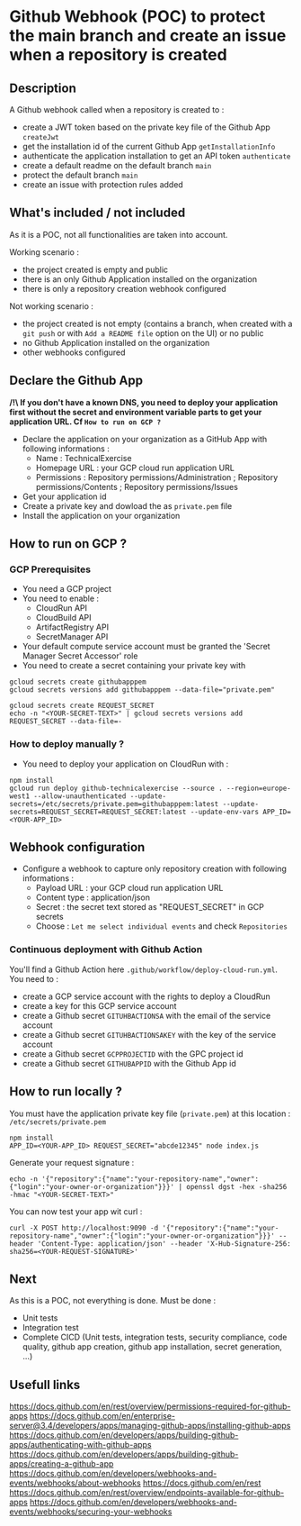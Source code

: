 # Github Webhook (POC) to protect the main branch and create an issue when a repository is created

## Description
A Github webhook called when a repository is created to : 
* create a JWT token based on the private key file of the Github App `createJwt`
* get the installation id of the current Github App `getInstallationInfo`
* authenticate the application installation to get an API token `authenticate`
* create a default readme on the default branch `main`
* protect the default branch `main`
* create an issue with protection rules added

## What's included / not included
As it is a POC, not all functionalities are taken into account.

Working scenario :
* the project created is empty and public
* there is an only Github Application installed on the organization
* there is only a repository creation webhook configured

Not working scenario : 
* the project created is not empty (contains a branch, when created with a `git push` or with `Add a README file` option on the UI) or no public
* no Github Application installed on the organization
* other webhooks configured

## Declare the Github App
__/!\ If you don't have a known DNS, you need to deploy your application first without the secret and environment variable parts to get your application URL. Cf `How to run on GCP ?`__
* Declare the application on your organization as a GitHub App with following informations : 
    * Name : TechnicalExercise
    * Homepage URL : your GCP cloud run application URL
    * Permissions : Repository permissions/Administration ; Repository permissions/Contents ; Repository permissions/Issues
* Get your application id
* Create a private key and dowload the as `private.pem` file
* Install the application on your organization

## How to run on GCP ?
### GCP Prerequisites
* You need a GCP project
* You need to enable :
    * CloudRun API
    * CloudBuild API
    * ArtifactRegistry API
    * SecretManager API
* Your default compute service account must be granted the 'Secret Manager Secret Accessor' role
* You need to create a secret containing your private key with 
```
gcloud secrets create githubapppem
gcloud secrets versions add githubapppem --data-file="private.pem"

gcloud secrets create REQUEST_SECRET
echo -n "<YOUR-SECRET-TEXT>" | gcloud secrets versions add REQUEST_SECRET --data-file=-
```

### How to deploy manually ?
* You need to deploy your application on CloudRun with : 
```
npm install
gcloud run deploy github-technicalexercise --source . --region=europe-west1 --allow-unauthenticated --update-secrets=/etc/secrets/private.pem=githubapppem:latest --update-secrets=REQUEST_SECRET=REQUEST_SECRET:latest --update-env-vars APP_ID=<YOUR-APP_ID>
```

## Webhook configuration
* Configure a webhook to capture only repository creation with following informations : 
    * Payload URL : your GCP cloud run application URL
    * Content type : application/json
    * Secret : the secret text stored as "REQUEST_SECRET" in GCP secrets
    * Choose : `Let me select individual events` and check `Repositories`

### Continuous deployment with Github Action
You'll find a Github Action here `.github/workflow/deploy-cloud-run.yml`. You need to :
* create a GCP service account with the rights to deploy a CloudRun
* create a key for this GCP service account
* create a Github secret `GITUHBACTIONSA` with the email of the service account
* create a Github secret `GITUHBACTIONSAKEY` with the key of the service account
* create a Github secret `GCPPROJECTID` with the GPC project id
* create a Github secret `GITHUBAPPID` with the Github App id

## How to run locally ?
You must have the application private key file (`private.pem`) at this location : `/etc/secrets/private.pem`
```
npm install
APP_ID=<YOUR-APP_ID> REQUEST_SECRET="abcde12345" node index.js 
```
Generate your request signature : 
```
echo -n '{"repository":{"name":"your-repository-name","owner":{"login":"your-owner-or-organization"}}}' | openssl dgst -hex -sha256 -hmac "<YOUR-SECRET-TEXT>"
```
You can now test your app wit curl : 
```
curl -X POST http://localhost:9090 -d '{"repository":{"name":"your-repository-name","owner":{"login":"your-owner-or-organization"}}}' --header 'Content-Type: application/json' --header 'X-Hub-Signature-256: sha256=<YOUR-REQUEST-SIGNATURE>'
```

## Next
As this is a POC, not everything is done. Must be done : 
* Unit tests
* Integration test
* Complete CICD (Unit tests, integration tests, security compliance, code quality, github app creation, github app installation, secret generation, ...)

## Usefull links
https://docs.github.com/en/rest/overview/permissions-required-for-github-apps
https://docs.github.com/en/enterprise-server@3.4/developers/apps/managing-github-apps/installing-github-apps
https://docs.github.com/en/developers/apps/building-github-apps/authenticating-with-github-apps
https://docs.github.com/en/developers/apps/building-github-apps/creating-a-github-app
https://docs.github.com/en/developers/webhooks-and-events/webhooks/about-webhooks
https://docs.github.com/en/rest
https://docs.github.com/en/rest/overview/endpoints-available-for-github-apps
https://docs.github.com/en/developers/webhooks-and-events/webhooks/securing-your-webhooks 